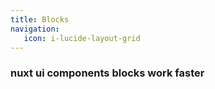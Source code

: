 ```yaml
---
title: Blocks
navigation:
   icon: i-lucide-layout-grid
---
```


### nuxt ui components blocks work faster